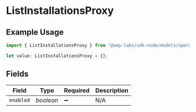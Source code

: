 # ListInstallationsProxy

## Example Usage

```typescript
import { ListInstallationsProxy } from "@amp-labs/sdk-node/models/operations";

let value: ListInstallationsProxy = {};
```

## Fields

| Field              | Type               | Required           | Description        |
| ------------------ | ------------------ | ------------------ | ------------------ |
| `enabled`          | *boolean*          | :heavy_minus_sign: | N/A                |